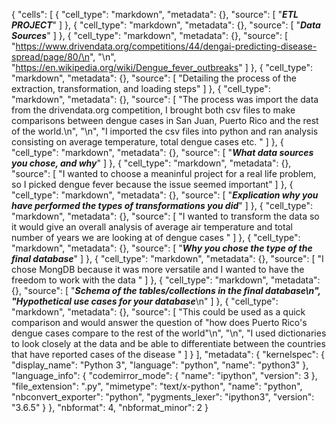 {
 "cells": [
  {
   "cell_type": "markdown",
   "metadata": {},
   "source": [
    "***ETL PROJECT***"
   ]
  },
  {
   "cell_type": "markdown",
   "metadata": {},
   "source": [
    "***Data Sources***"
   ]
  },
  {
   "cell_type": "markdown",
   "metadata": {},
   "source": [
    "https://www.drivendata.org/competitions/44/dengai-predicting-disease-spread/page/80/\n",
    "\n",
    "https://en.wikipedia.org/wiki/Dengue_fever_outbreaks"
   ]
  },
  {
   "cell_type": "markdown",
   "metadata": {},
   "source": [
    "Detailing the process of the extraction, transformation, and loading steps"
   ]
  },
  {
   "cell_type": "markdown",
   "metadata": {},
   "source": [
    "The process was import the data from the drivendata.org competition, I brought both csv files to make comparisons between dengue cases in San Juan, Puerto Rico and the rest of the world.\n",
    "\n",
    "I imported the csv files into python and ran analysis consisting on average temperature, total dengue cases etc. "
   ]
  },
  {
   "cell_type": "markdown",
   "metadata": {},
   "source": [
    "***What data sources you chose, and why***"
   ]
  },
  {
   "cell_type": "markdown",
   "metadata": {},
   "source": [
    "I wanted to choose a meaninful project for a real life problem, so I picked dengue fever because the issue seemed important"
   ]
  },
  {
   "cell_type": "markdown",
   "metadata": {},
   "source": [
    "***Explication why you have performed the types of transformations you did***"
   ]
  },
  {
   "cell_type": "markdown",
   "metadata": {},
   "source": [
    "I wanted to transform the data so it would give an overall analysis of average air temperature and total number of years we are looking at of dengue cases "
   ]
  },
  {
   "cell_type": "markdown",
   "metadata": {},
   "source": [
    "***Why you chose the type of the final database***"
   ]
  },
  {
   "cell_type": "markdown",
   "metadata": {},
   "source": [
    "I chose MongDB because it was more versatile and I wanted to have the freedom to work with the data "
   ]
  },
  {
   "cell_type": "markdown",
   "metadata": {},
   "source": [
    "***Schema of the tables/collections in the final database\n",
    "Hypothetical use cases for your database***\n"
   ]
  },
  {
   "cell_type": "markdown",
   "metadata": {},
   "source": [
    "This could be used as a quick comparison and would answer the question of \"how does Puerto Rico's dengue cases compare to the rest of the world\"\n",
    "\n",
    "I used dictionaries to look closely at the data and be able to differentiate between the countries that have reported cases of the disease "
   ]
  }
 ],
 "metadata": {
  "kernelspec": {
   "display_name": "Python 3",
   "language": "python",
   "name": "python3"
  },
  "language_info": {
   "codemirror_mode": {
    "name": "ipython",
    "version": 3
   },
   "file_extension": ".py",
   "mimetype": "text/x-python",
   "name": "python",
   "nbconvert_exporter": "python",
   "pygments_lexer": "ipython3",
   "version": "3.6.5"
  }
 },
 "nbformat": 4,
 "nbformat_minor": 2
}
